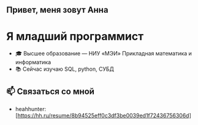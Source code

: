 ## Привет, меня зовут Анна

# Я младший программист

- 🎓 Высшее образование — НИУ «МЭИ‎» Прикладная математика и информатика
- 📚 Сейчас изучаю SQL, python, СУБД


## 📫 Связаться со мной
- heahhunter: [https://hh.ru/resume/8b94525eff0c3df3be0039ed1f72436756306d]

<!---
annakhairova/annakhairova is a ✨ special ✨ repository because its `README.md` (this file) appears on your GitHub profile.
You can click the Preview link to take a look at your changes.
--->
